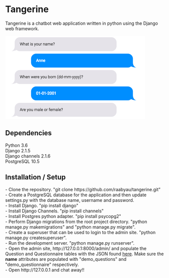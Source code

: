# Tangerine

<p>Tangerine is a chatbot web application written in python using the Django web framework.</p>

![alt text](https://github.com/raabyau/tangerine/blob/master/screenshot.png)


## Dependencies

Python 3.6<br/>
Django 2.1.5<br/>
Django channels 2.1.6<br/>
PostgreSQL 10.5

## Installation / Setup

<p>
- Clone the repository. "git clone https://github.com/raabyau/tangerine.git"</br>
- Create a PostgreSQL database for the application and then update settings.py with the database name, username and password.<br/>
- Install Django. "pip install django"<br/>
- Install Django Channels. "pip install channels"</br>
- Install Postgres python adapter. "pip install psycopg2"<br/>
- Perform Django migrations from the root project directory. "python manage.py makemigrations" and "python manage.py migrate".</br>
- Create a superuser that can be used to login to the admin site. "python manage.py createsuperuser".</br>
- Run the development server. "python manage.py runserver".</br>
- Open the admin site, http://127.0.0.1:8000/admin/ and populate the Question and Questionnaire tables with the JSON found <a href="https://github.com/raabyau/tangerine/tree/master/demo">here</a>. Make sure the <b>name</b> attributes are populated with "demo_questions" and "demo_questionnaire" respectively.</br>
- Open http://127.0.0.1 and chat away!!

</p>
